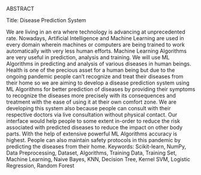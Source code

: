 ABSTRACT


Title: Disease Prediction System

We are living in an era where technology is advancing at unprecedented rate. Nowadays, Artificial Intelligence and Machine Learning are used in every domain wherein machines or computers are being trained to work automatically with very less human efforts. Machine Learning Algorithms are very useful in prediction, analysis and training. We will use ML Algorithms in predicting and analysis of various diseases in human beings. Health is one of the precious asset for a human being but due to the ongoing pandemic people can’t recognize and treat their diseases from their home so we are aiming to develop a disease prediction system using ML Algorithms for better prediction of diseases by providing their symptoms to recognize the diseases more precisely with its consequences and treatment with the ease of using it at their own comfort zone. We are developing this system also because people can consult with their respective doctors via live consultation without physical contact.
Our interface would help people to some extent in-order to reduce the risk associated with predicted diseases to reduce the impact on other body parts. With the help of extensive powerful ML Algorithms accuracy is highest. People can also maintain safety protocols in this pandemic by predicting the diseases from their home.
Keywords: Scikit-learn, NumPy, Data Preprocessing, Dataset, Algorithms, Training Data, Training Set, Machine Learning, Naive Bayes, KNN, Decision Tree, Kernel SVM, Logistic Regression, Random Forest
